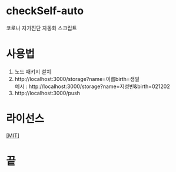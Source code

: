 # checkSelf-auto
코로나 자가진단 자동화 스크립트

# 사용법
1. 노드 패키지 설치
2. http://localhost:3000/storage?name=이름birth=생일
<br/>예시 : http://localhost:3000/storage?name=지성빈&birth=021202
3. http://localhost:3000/push

# 라이선스
[[MIT]](https://github.com/sungbin5304/checkSelf-auto/blob/master/LICENSE)

# 끝
